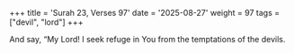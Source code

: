 +++
title = 'Surah 23, Verses 97'
date = '2025-08-27'
weight = 97
tags = ["devil", "lord"]
+++

And say, “My Lord! I seek refuge in You from the temptations of the devils.